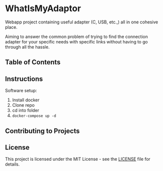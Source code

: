 # WhatIsMyAdaptor
Webapp project containing useful adapter (C, USB, etc.,) all in one cohesive place.

Aiming to answer the common problem of trying to find the connection adapter for your specific needs with specific links without having to go through all the hassle.

## Table of Contents


<!--
1. [Setup of RPi Image](#setup-of-rpi-image)
2. [Explanation of Project Contents and Structure](#explanation-of-project-contents-and-structure)
3. [Development Setup of Project](#development-setup-of-project)
4. [Running the Code for Local Development](#running-the-code-for-local-development)
5. [Putting the Website Online](#putting-the-website-online)
-->

## Instructions

Software setup:
1) Install docker
2) Clone repo
3) cd into folder
4) `docker-compose up -d`

<!-- 1. Setup of RPi Image -->
<!-- TODO: Add detailed instructions for setting up the RPi image -->

<!-- 2. Explanation of Project Contents and Structure -->
<!-- TODO: Provide an explanation of the project contents and structure -->

<!-- 3. Development Setup of Project -->
<!-- TODO: Describe the development setup of the project -->

<!-- 4. Running the Code for Local Development -->
<!-- TODO: Explain how to run the code for local development -->

<!-- 5. Putting the Website Online -->
<!-- TODO: Outline the steps for putting the website online -->

## Contributing to Projects

## License
This project is licensed under the MIT License - see the [LICENSE](LICENSE) file for details.
